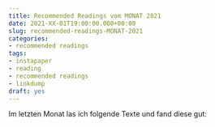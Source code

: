 ```yaml
---
title: Recommended Readings vom MONAT 2021
date: 2021-XX-01T19:00:00.000+00:00
slug: recommended-readings-MONAT-2021
categories:
- recommended readings
tags:
- instapaper
- reading
- recommended readings
- linkdump
draft: yes
---
```


Im letzten Monat las ich folgende Texte und fand diese gut:
